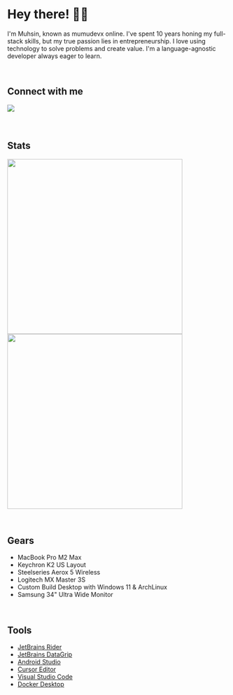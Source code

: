 # Hey there! 🤘🏻

<div>
  <p>I'm Muhsin, known as mumudevx online. I've spent 10 years honing my full-stack skills, but my true passion lies in entrepreneurship. I love using technology to solve problems and create value. I'm a language-agnostic developer always eager to learn.</p>
</div>

&nbsp;

## Connect with me

<div>
  <a href="https://bento.me/muhsinarslan" target="_blank">
    <img src="https://img.shields.io/badge/bento-black.svg?&style=for-the-badge&logo=bento&logoColor=white" style="margin-bottom: 5px;" />
  </a>
</div>

&nbsp;

## Stats

<img width=400 src='https://github-readme-streak-stats.herokuapp.com/?user=mumudevx&theme=vue-dark&hide_border=true' />
<img width=400 src='https://github-readme-stats.vercel.app/api/top-langs/?username=mumudevx&theme=vue-dark&show_icons=true&hide_border=true&layout=compact' />

&nbsp;

## Gears
- MacBook Pro M2 Max
- Keychron K2 US Layout
- Steelseries Aerox 5 Wireless
- Logitech MX Master 3S
- Custom Build Desktop with Windows 11 & ArchLinux
- Samsung 34" Ultra Wide Monitor

&nbsp;

## Tools
- [JetBrains Rider](https://jetbrains.com/rider/)
- [JetBrains DataGrip](https://www.jetbrains.com/datagrip)
- [Android Studio](https://developer.android.com/studio)
- [Cursor Editor](https://www.cursor.com/)
- [Visual Studio Code](https://code.visualstudio.com/)
- [Docker Desktop](https://www.docker.com/products/docker-desktop/)

&nbsp;
